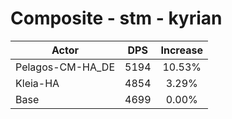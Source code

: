 # Composite - stm - kyrian
| Actor | DPS | Increase |
|---|:---:|:---:|
|Pelagos-CM-HA_DE|5194|10.53%|
|Kleia-HA|4854|3.29%|
|Base|4699|0.00%|
